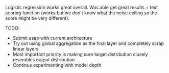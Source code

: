 Logistic regression works great overall. Was able get great results + test scoring function (works but we don't know what the noise ceiling so the score might be very different).

TODO:
- Submit asap with current architecture
- Try out using global aggregation as the final layer and completely scrap linear layers
- Most important priority is making sure target distribution closely resembles output distribution
- Continue experimenting with model depth
